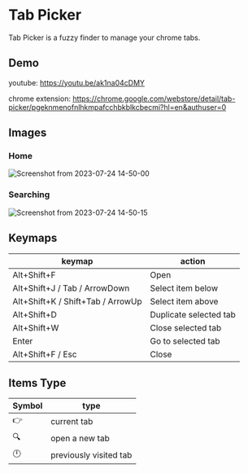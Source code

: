# Tab Picker

Tab Picker is a fuzzy finder to manage your chrome tabs.

## Demo

youtube: https://youtu.be/ak1na04cDMY

chrome extension: https://chrome.google.com/webstore/detail/tab-picker/pgeknmenofnlhkmpafcchbkblkcbecmi?hl=en&authuser=0

## Images

### Home

![Screenshot from 2023-07-24 14-50-00](https://github.com/AugustinSorel/tab-picker/assets/48162609/89843da6-4d06-42aa-a749-5e4b0473a2c5)

### Searching

![Screenshot from 2023-07-24 14-50-15](https://github.com/AugustinSorel/tab-picker/assets/48162609/5326af78-e0cf-41a4-96eb-e5d1acd7314d)

## Keymaps

| keymap                            | action                 |
| --------------------------------- | ---------------------- |
| Alt+Shift+F                       | Open                   |
| Alt+Shift+J / Tab / ArrowDown     | Select item below      |
| Alt+Shift+K / Shift+Tab / ArrowUp | Select item above      |
| Alt+Shift+D                       | Duplicate selected tab |
| Alt+Shift+W                       | Close selected tab     |
| Enter                             | Go to selected tab     |
| Alt+Shift+F / Esc                 | Close                  |

## Items Type

| Symbol | type                   |
| ------ | ---------------------- |
| 👉     | current tab            |
| 🔍     | open a new tab         |
| 🕛     | previously visited tab |
